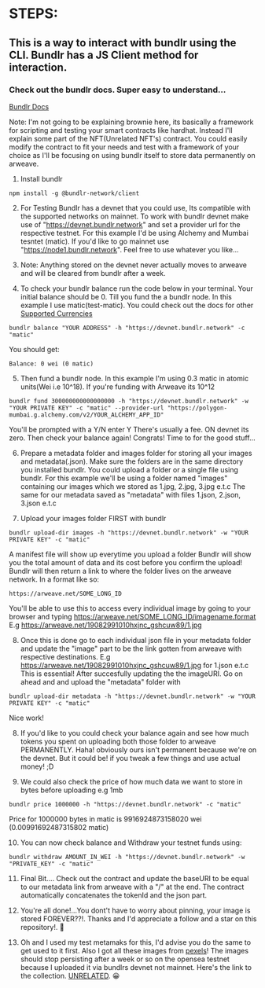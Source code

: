# STEPS:
## This is a way to interact with bundlr using the CLI. Bundlr has a JS Client method for interaction.
### Check out the bundlr docs. Super easy to understand... 
[Bundlr Docs](https://docs.bundlr.network/)

Note: I'm not going to be explaining brownie here, its basically a framework for scripting and testing your smart contracts like hardhat. Instead I'll explain some part of the NFT(Unrelated NFT's) contract. You could easily modify the contract to fit your needs and test with a framework of your choice as I'll be focusing on using bundlr itself to store data permanently on arweave.

1. Install bundlr 
```
npm install -g @bundlr-network/client
```
2. For Testing Bundlr has a devnet that you could use, Its compatible with the supported networks on mainnet. To work with bundlr devnet make use of "https://devnet.bundlr.network" and set a provider url for the respective testnet. For this example I'd be using Alchemy and Mumbai tesntet (matic). If you'd like to go mainnet use "https://node1.bundlr.network". Feel free to use whatever you like...

3. Note: Anything stored on the devnet never actually moves to arweave and will be cleared from bundlr after a week.

4. To check your bundlr balance run the code below in your terminal. Your initial balance should be 0. Till you fund the a bundlr node. In this example I use matic(test-matic). You could check out the docs for other [Supported Currencies](https://docs.bundlr.network/docs/currencies)
```
bundlr balance "YOUR ADDRESS" -h "https://devnet.bundlr.network" -c "matic"
```
You should get:
```
Balance: 0 wei (0 matic)
```

5. Then fund a bundlr node. In this example I'm using 0.3 matic in atomic units(Wei i.e 10^18). If you're funding with Arweave its 10^12
```
bundlr fund 300000000000000000 -h "https://devnet.bundlr.network" -w "YOUR PRIVATE KEY" -c "matic" --provider-url "https://polygon-mumbai.g.alchemy.com/v2/YOUR_ALCHEMY_APP_ID"
```
You'll be prompted with a Y/N
enter Y
There's usually a fee. ON devnet its zero.
Then check your balance again!
Congrats! Time to for the good stuff...

6. Prepare a metadata folder and images folder for storing all your images and metadata(.json). Make sure the folders are in the same directory you installed bundlr. You could upload a folder or a single file using bundlr. For this example we'll be using a folder named "images" containing our images which we stored as 1.jpg, 2.jpg, 3.jpg e.t.c The same for our metadata saved as "metadata" with files 1.json, 2.json, 3.json e.t.c

7. Upload your images folder FIRST with bundlr
```
bundlr upload-dir images -h "https://devnet.bundlr.network" -w "YOUR PRIVATE KEY" -c "matic"
```
A manifest file will show up everytime you upload a folder
Bundlr will show you the total amount of data and its cost before you confirm the upload!
Bundlr will then return a link to where the folder lives on the arweave network. In a format like so:
```
https://arweave.net/SOME_LONG_ID
```

You'll be able to use this to access every individual image by going to your browser and typing
https://arweave.net/SOME_LONG_ID/imagename.format
E.g
https://arweave.net/19082991010hxjnc_gshcuw89/1.jpg

8. Once this is done go to each individual json file in your metadata folder and update the "image" part to be the link gotten from arweave with respective destinations. E.g https://arweave.net/19082991010hxjnc_gshcuw89/1.jpg for 1.json e.t.c
This is essential!
After succesfully updating the the imageURI.
Go on ahead and and upload the "metadata" folder with
```
bundlr upload-dir metadata -h "https://devnet.bundlr.network" -w "YOUR PRIVATE KEY" -c "matic"
```
Nice work!

8. If you'd like to you could check your balance again and see how much tokens you spent on uploading both those folder to arweave PERMANENTLY. Haha! obviously ours isn't permanent because we're on the devnet. But it could be! if you tweak a few things and use actual money! ;D

9. We could also check the price of how much data we want to store in bytes before uploading e.g 1mb
```
bundlr price 1000000 -h "https://devnet.bundlr.network" -c "matic"
```
Price for 1000000 bytes in matic is 9916924873158020 wei (0.00991692487315802 matic)

10. You can now check balance and Withdraw your testnet funds using:
```
bundlr withdraw AMOUNT_IN_WEI -h "https://devnet.bundlr.network" -w "PRIVATE_KEY" -c "matic"
```

11. Final Bit.... Check out the contract and update the baseURI to be equal to our metadata link from arweave with a "/" at the end. The contract automatically concatenates the tokenId and the json part.

12. You're all done!...You dont't have to worry about pinning, your image is stored FOREVER??!. Thanks and I'd appreciate a follow and a star on this repository!. :cowboy_hat_face:

13. Oh and I used my test metamaks for this, I'd advise you do the same to get used to it first. Also I got all these images from [pexels](https://www.pexels.com/)! The images should stop persisting after a week or so on the opensea testnet because I uploaded it via bundlrs devnet not mainnet. Here's the link to the collection. [UNRELATED](https://testnets.opensea.io/collection/unrelated-v3). :grinning: 	



